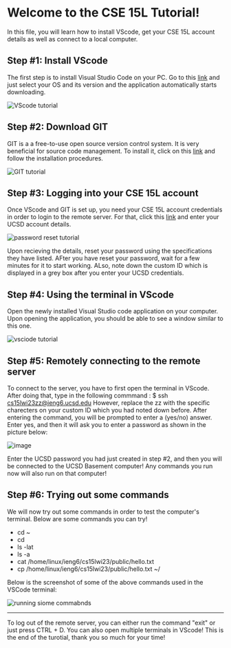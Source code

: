 # Welcome to the CSE 15L Tutorial!

In this file, you will learn how to install VScode, get your CSE 15L account details as well as connect to a local computer. 

## Step #1: Install VScode
The first step is to install Visual Studio Code on your PC. Go to this [link](https://code.visualstudio.com/download) and just select your OS and its version and the application automatically starts downloading.

![VScode tutorial](https://user-images.githubusercontent.com/116845419/212206740-73c63b0f-d69c-4df8-9b42-0369de90765c.png)

 

## Step #2: Download GIT
GIT is a a free-to-use open source version control system. It is very beneficial for source code management. To install it, click on this [link](https://gitforwindows.org/) and follow the installation procedures. 

![GIT tutorial](https://user-images.githubusercontent.com/116845419/212206847-723c7e73-e3d5-436c-99f0-0c32acfe4cdc.png)

## Step #3: Logging into your CSE 15L account
Once VScode and GIT is set up, you need your CSE 15L account credentials in order to login to the remote server. For that, click this [link](https://sdacs.ucsd.edu/~icc/index.php) and enter your UCSD account details. 

![password reset tutorial](https://user-images.githubusercontent.com/116845419/212208184-52535399-9d3f-480e-85c4-3048248901bd.png)

Upon recieving the details, reset your password using the specifications they have listed. AFter you have reset your password, wait for a few minutes for it to start working. ALso, note down the custom ID which is displayed in a grey box after you enter your UCSD credentials.


## Step #4: Using the terminal in VScode
Open the newly installed Visual Studio code application on your computer. Upon opening the application, you should be able to see a window similar to this one.

![vsciode tutorial](https://user-images.githubusercontent.com/116845419/212236950-ac57405e-fab2-4409-be42-dfdbf0b7e4b4.jpg)


## Step #5: Remotely connecting to the remote server

To connect to the server, you have to first open the terminal in VScode. After doing that, type in the following commmand : $ ssh cs15lwi23zz@ieng6.ucsd.edu
However, replace the zz with the specific charecters on your custom ID which you had noted down before. After entering the command, you will be prompted to enter a (yes/no) answer. Enter yes, and then it will ask you to enter a password as shown in the picture below:


![image](https://user-images.githubusercontent.com/116845419/212237985-2eecf5fb-4486-4e12-877c-36847574688d.png)



Enter the UCSD password you had just created in step #2, and then you will be connected to the UCSD Basement computer! Any commands you run now will also run on that computer! 

## Step #6: Trying out some commands
We will now try out some commands in order to test the computer's terminal. Below are some commands you can try!
* cd ~
* cd
* ls -lat
* ls -a
* cat /home/linux/ieng6/cs15lwi23/public/hello.txt
* cp /home/linux/ieng6/cs15lwi23/public/hello.txt ~/

Below is the screenshot of some of the above commands used in the VSCode terminal:

![running siome commabnds](https://user-images.githubusercontent.com/116845419/212768196-aec74ff0-d609-4169-b701-bea9dcf74a06.png)



---
To log out of the remote server, you can either run the command "exit" or just press CTRL + D. You can also open multiple terminals in VScode! This is the end of the turotial, thank you so much for your time!

